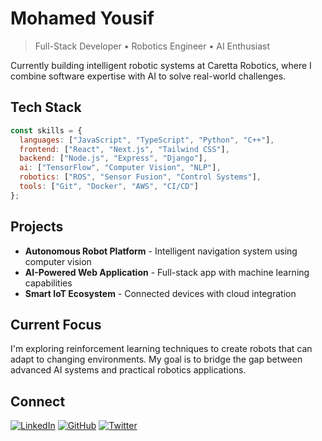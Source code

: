 # Mohamed Yousif

> Full-Stack Developer • Robotics Engineer • AI Enthusiast

Currently building intelligent robotic systems at Caretta Robotics, where I combine software expertise with AI to solve real-world challenges.

## Tech Stack

```javascript
const skills = {
  languages: ["JavaScript", "TypeScript", "Python", "C++"],
  frontend: ["React", "Next.js", "Tailwind CSS"],
  backend: ["Node.js", "Express", "Django"],
  ai: ["TensorFlow", "Computer Vision", "NLP"],
  robotics: ["ROS", "Sensor Fusion", "Control Systems"],
  tools: ["Git", "Docker", "AWS", "CI/CD"]
};
```

## Projects

- **Autonomous Robot Platform** - Intelligent navigation system using computer vision
- **AI-Powered Web Application** - Full-stack app with machine learning capabilities
- **Smart IoT Ecosystem** - Connected devices with cloud integration

## Current Focus

I'm exploring reinforcement learning techniques to create robots that can adapt to changing environments. My goal is to bridge the gap between advanced AI systems and practical robotics applications.

## Connect

[![LinkedIn](https://img.shields.io/badge/LinkedIn-blue?style=flat&logo=linkedin)](https://linkedin.com/in/mohamedyousif)
[![GitHub](https://img.shields.io/badge/GitHub-black?style=flat&logo=github)](https://github.com/mohamedyousif)
[![Twitter](https://img.shields.io/badge/Twitter-blue?style=flat&logo=twitter&logoColor=white)](https://twitter.com/mohamedyousif)
